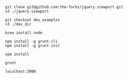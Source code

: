 ```
git clone git@github.com:the-forks/jquery.viewport.git
cd ./jquery.viewport
```

```
git checkout dev_examples
cd ./dev_dir
```

```
brew install node

npm install -g grunt-cli
npm install -g grunt-init

npm install
```

```
grunt
```

```
localhost:3000
```

